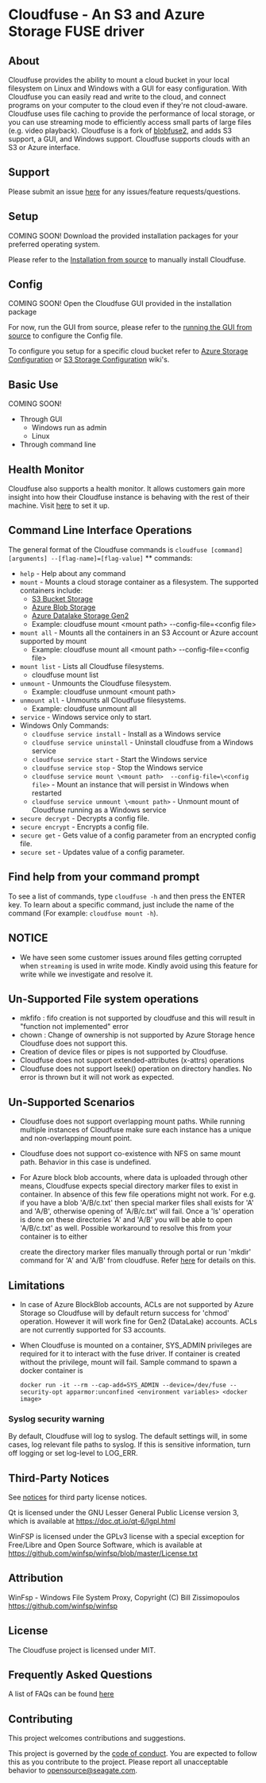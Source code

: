 # Cloudfuse - An S3 and Azure Storage FUSE driver
## About
Cloudfuse provides the ability to mount a cloud bucket in your local filesystem on Linux and Windows with a GUI for easy configuration.
With Cloudfuse you can easily read and write to the cloud, and connect programs on your computer to the cloud even if they're not cloud-aware.
Cloudfuse uses file caching to provide the performance of local storage, or you can use streaming mode to efficiently access small parts of large files (e.g. video playback).
Cloudfuse is a fork of [blobfuse2](https://github.com/Azure/azure-storage-fuse), and adds S3 support, a GUI, and Windows support.
Cloudfuse supports clouds with an S3 or Azure interface.

## Support
Please submit an issue
[here](https://github.com/Seagate/cloudfuse/issues) for any issues/feature
requests/questions.

## Setup
COMING SOON!
Download the provided installation packages for your preferred operating system. 

Please refer to the [Installation from source](https://github.com/Seagate/cloudfuse/wiki/Installation-From-Source) to 
manually install Cloudfuse.

## Config
COMING SOON!
Open the Cloudfuse GUI provided in the installation package

For now, run the GUI from source, please refer to the [running the GUI from source](https://github.com/Seagate/cloudfuse/wiki/Running-the-GUI-from-source)
to configure the Config file. 

To configure you setup for a specific cloud bucket refer to [Azure Storage Configuration](https://github.com/Seagate/cloudfuse/wiki/Azure-Storage-Configuration) or [S3 Storage Configuration](https://github.com/Seagate/cloudfuse/wiki/S3-Storage-Configuration) wiki's.

## Basic Use
COMING SOON!

- Through GUI
  * Windows run as admin
  * Linux
- Through command line

## Health Monitor
Cloudfuse also supports a health monitor. It allows customers gain more insight
into how their Cloudfuse instance is behaving with the rest of their machine.
Visit [here](https://github.com/Seagate/cloudfuse/wiki/Health-Monitor) to set it up.

## Command Line Interface Operations
The general format of the Cloudfuse commands is `cloudfuse [command] [arguments]
--[flag-name]=[flag-value]`
** commands:
* `help` - Help about any command
* `mount` - Mounts a cloud storage container as a filesystem. The supported
  containers include:
  - [S3 Bucket Storage](https://aws.amazon.com/s3/)
  - [Azure Blob Storage](https://docs.microsoft.com/en-us/azure/storage/blobs/storage-blobs-introduction)
  - [Azure Datalake Storage Gen2](https://docs.microsoft.com/en-us/azure/storage/blobs/data-lake-storage-introduction)
  - Example: cloudfuse mount \<mount path> --config-file=\<config file>
* `mount all` - Mounts all the containers in an S3 Account or Azure account supported by mount
  - Example: cloudfuse mount all \<mount path> --config-file=\<config file>
* `mount list` - Lists all Cloudfuse filesystems.
  - cloudfuse mount list
* `unmount` - Unmounts the Cloudfuse filesystem.
  - Example: cloudfuse unmount \<mount path>
* `unmount all` - Unmounts all Cloudfuse filesystems.
  - Example: cloudfuse unmount all
* `service` - Windows service only to start.
* Windows Only Commands:
  * `cloudfuse service install` - Install as a Windows service
  * `cloudfuse service uninstall` - Uninstall cloudfuse from a Windows service
  * `cloudfuse service start` - Start the Windows service
  * `cloudfuse service stop` - Stop the Windows service
  * `cloudfuse service mount \<mount path>  --config-file=\<config file>` - Mount an instance that will persist in Windows when restarted
  * `cloudfuse service unmount \<mount path>` - Unmount mount of Cloudfuse running as a Windows service
* `secure decrypt` - Decrypts a config file.
* `secure encrypt` - Encrypts a config file.
* `secure get` - Gets value of a config parameter from an encrypted config file.
* `secure set` - Updates value of a config parameter.

## Find help from your command prompt
To see a list of commands, type `cloudfuse -h` and then press the ENTER key. To
learn about a specific command, just include the name of the command (For
example: `cloudfuse mount -h`).


## NOTICE
- We have seen some customer issues around files getting corrupted when `streaming` is used in write mode. Kindly avoid using this feature for write while we investigate and resolve it.

## Un-Supported File system operations
- mkfifo : fifo creation is not supported by cloudfuse and this will result in
  "function not implemented" error
- chown  : Change of ownership is not supported by Azure Storage hence Cloudfuse
  does not support this.
- Creation of device files or pipes is not supported by Cloudfuse.
- Cloudfuse does not support extended-attributes (x-attrs) operations
- Cloudfuse does not support lseek() operation on directory handles. No error is thrown but it will not work as expected.

## Un-Supported Scenarios
- Cloudfuse does not support overlapping mount paths. While running multiple
  instances of Cloudfuse make sure each instance has a unique and
  non-overlapping mount point.
- Cloudfuse does not support co-existence with NFS on same mount path. Behavior
  in this case is undefined.
- For Azure block blob accounts, where data is uploaded through other means,
  Cloudfuse expects special directory marker files to exist in container. In
  absence of this few file operations might not work. For e.g. if you have a
  blob 'A/B/c.txt' then special marker files shall exists for 'A' and 'A/B',
  otherwise opening of 'A/B/c.txt' will fail. Once a 'ls' operation is done on
  these directories 'A' and 'A/B' you will be able to open 'A/B/c.txt' as well.
  Possible workaround to resolve this from your container is to either

  create the directory marker files manually through portal or run 'mkdir'
  command for 'A' and 'A/B' from cloudfuse. Refer
  [here](https://github.com/Azure/azure-storage-fuse/issues/866) for details on
  this.

## Limitations
- In case of Azure BlockBlob accounts, ACLs are not supported by Azure Storage
  so Cloudfuse will by default return success for 'chmod' operation. However it
  will work fine for Gen2 (DataLake) accounts. ACLs are not currently supported
  for S3 accounts.
- When Cloudfuse is mounted on a container, SYS_ADMIN privileges are required
  for it to interact with the fuse driver. If container is created without the
  privilege, mount will fail. Sample command to spawn a docker container is

    `docker run -it --rm --cap-add=SYS_ADMIN --device=/dev/fuse --security-opt
    apparmor:unconfined <environment variables> <docker image>`

### Syslog security warning
By default, Cloudfuse will log to syslog. The default settings will, in some
cases, log relevant file paths to syslog. If this is sensitive information, turn
off logging or set log-level to LOG_ERR.  

## Third-Party Notices
See [notices](./NOTICE) for third party license notices.

Qt is licensed under the GNU Lesser General Public License version 3, which is available at https://doc.qt.io/qt-6/lgpl.html

WinFSP is licensed under the GPLv3 license with a special exception for Free/Libre and Open Source Software, which is available at https://github.com/winfsp/winfsp/blob/master/License.txt

## Attribution
WinFsp - Windows File System Proxy, Copyright (C) Bill Zissimopoulos https://github.com/winfsp/winfsp

## License
The Cloudfuse project is licensed under MIT.

## Frequently Asked Questions
A list of FAQs can be found [here](https://github.com/Seagate/cloudfuse/wiki/Frequently-Asked-Questions)

## Contributing
This project welcomes contributions and suggestions.

This project is governed by the [code of conduct](CODE_OF_CONDUCT.md). You are
expected to follow this as you contribute to the project. Please report all
unacceptable behavior to
[opensource@seagate.com](mailto:opensource@seagate.com).
